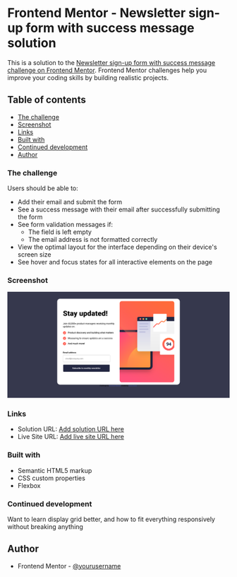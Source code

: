 # Frontend Mentor - Newsletter sign-up form with success message solution

This is a solution to the [Newsletter sign-up form with success message challenge on Frontend Mentor](https://www.frontendmentor.io/challenges/newsletter-signup-form-with-success-message-3FC1AZbNrv). Frontend Mentor challenges help you improve your coding skills by building realistic projects. 

## Table of contents

  - [The challenge](#the-challenge)
  - [Screenshot](#screenshot)
  - [Links](#links)
  - [Built with](#built-with)
  - [Continued development](#continued-development)
- [Author](#author)

### The challenge

Users should be able to:

- Add their email and submit the form
- See a success message with their email after successfully submitting the form
- See form validation messages if:
  - The field is left empty
  - The email address is not formatted correctly
- View the optimal layout for the interface depending on their device's screen size
- See hover and focus states for all interactive elements on the page

### Screenshot

![](./Screenshot-nl-signup.png)

### Links

- Solution URL: [Add solution URL here](https://github.com/zorandz/newsletter-sign-up)
- Live Site URL: [Add live site URL here](https://vocal-mochi-d0143c.netlify.app/)

### Built with

- Semantic HTML5 markup
- CSS custom properties
- Flexbox


### Continued development

Want to learn display grid better, and how to fit everything responsively without breaking anything

## Author

- Frontend Mentor - [@yourusername](https://www.frontendmentor.io/profile/zorandz)

